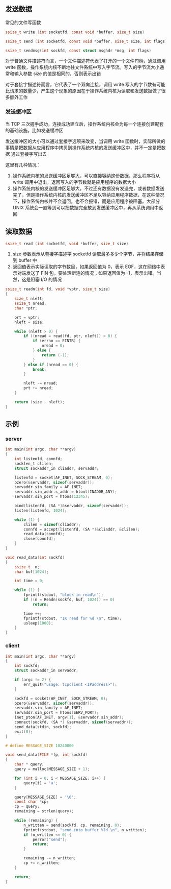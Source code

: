## 发送数据
常见的文件写函数
```c
ssize_t write (int socketfd, const void *buffer, size_t size)
```

```c
ssize_t send (int socketfd, const void *buffer, size_t size, int flags)
```

```c
ssize_t sendmsg(int sockfd, const struct msghdr *msg, int flags)
```

对于普通文件描述符而言，一个文件描述符代表了打开的一个文件句柄，通过调用 write 函数，操作系统内核不断地往文件系统中写入字节流。写入的字节流大小通常和输入参数 size 的值是相同的，否则表示出错

对于套接字描述符而言，它代表了一个双向连接，调用 write 写入的字节数有可能比请求的数量少，产生这个现象的原因在于操作系统内核为读取和发送数据做了很多额外工作

### 发送缓冲区
当 TCP 三次握手成功，连接成功建立后，操作系统内核会为每一个连接创建配套的基础设施，比如发送缓冲区

发送缓冲区的大小可以通过套接字选项来改变，当调用 write 函数时，实际所做的事情是把数据从应用程序中拷贝到操作系统内核的发送缓冲区中，并不一定是把数据 通过套接字写出去

这里有几种情况：
1. 操作系统内核的发送缓冲区足够大，可以直接容纳这份数据，那么程序将从 write 调用中退出，返回写入的字节数就是应用程序的数据大小
2. 操作系统内核的发送缓冲区足够大，不过还有数据没有发送完，或者数据发送完了，但是操作系统内核的发送缓冲区不足以容纳应用程序数据，在这种情况下，操作系统内核并不会返回，也不会报错，而是应用程序被阻塞。大部分 UNIX 系统会一直等到可以把数据完全放到发送缓冲区中，再从系统调用中返回


## 读取数据
```c
ssize_t read (int socketfd, void *buffer, size_t size)
```
1. size 参数表示从套接字描述字 socketfd 读取最多多少个字节，并将结果存储到 buffer 中
2. 返回值表示实际读取的字节数目，如果返回值为 0，表示 EOF，这在网络中表示对端发送了 FIN 包，要处理断连的情况；如果返回值为 -1，表示出错。当然，这是阻塞 I/O 的情况

```c
ssize_t readn(int fd, void *vptr, size_t size)
{
    size_t nleft;
    ssize_t nread;
    char *ptr;

    prt = vptr;
    nleft = size;

    while (nleft > 0) {
        if ((nread = read(fd, ptr, nleft)) < 0) {
            if (errno == EINTR) {
                nread = 0;
            } else {
                return (-1);
            }
        } else if (nread == 0) {
            break;
        }

        nleft -= nread;
        prt += nread;
    }

    return (size - nleft);
}
```


## 示例
### server
```c
int main(int argc, char **argv)
{
    int listenfd, connfd;
    socklen_t clilen;
    struct sockaddr_in cliaddr, servaddr;

    listenfd = socket(AF_INET, SOCK_STREAM, 0);
    bzero(&servaddr, sizeof(servaddr));
    servaddr.sin_family = AF_INET;
    servaddr.sin_addr.s_addr = htonl(INADDR_ANY);
    servaddr.sin_port = htons(12345);

    bind(listenfd, (SA *)&servaddr, sizeof(servaddr));
    listen(listenfd, 1024);

    while (1) {
        clilen = sizeof(cliaddr);
        connfd = accept(listenfd, (SA *)&cliaddr, &clilen);
        read_data(connfd);
        close(connfd);
    }
}
```
```c
void read_data(int sockfd)
{
    ssize_t  n;
    char buf[1024];

    int time = 0;

    while (1) {
        fprintf(stdout, "block in read\n");
        if ((n = Readn(sockfd, buf, 1024)) == 0)
            return;

        time ++;
        fprintf(stdout, "1K read for %d \n", time);
        usleep(1000);
    }
}
```

### client
```c
int main(int argc, char **argv)
{
    int sockfd;
    struct sockaddr_in servaddr;

    if (argc != 2) {
        err_quit("usage: tcpclient <IPaddress>");
    }

    sockfd = socket(AF_INET, SOCK_STREAM, 0);
    bzero(&servaddr, sizeof(servaddr));
    servaddr.sin_family = AF_INET;
    servaddr.sin_port = htons(SERV_PORT);
    inet_pton(AF_INET, argv[1], &servaddr.sin_addr);
    connect(sockfd, (SA *) &servaddr, sizeof(servaddr));
    send_data(stdin, sockfd);
    exit(0);
}
```
```c
# define MESSAGE_SIZE 10240000

void send_data(FILE *fp, int sockfd)
{
    char * query;
    query = malloc(MESSAGE_SIZE + 1);

    for (int i = 0; i < MESSAGE_SIZE; i++) {
        query[i] = 'a';
    }

    query[MESSAGE_SIZE] = '\0';
    const char *cp;
    cp = query;
    remaining = strlen(query);

    while (remaining) {
        n_written = send(sockfd, cp, remaining, 0);
        fprintf(stdout, "send into buffer %ld \n", n_written);
        if (n_written <= 0) {
            perror("send");
            return;
        }

        remaining -= n_written;
        cp += n_written;
    }

    return;
}
```

